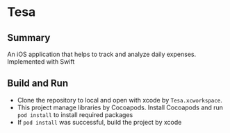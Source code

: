 # Tesa
## Summary
An iOS application that helps to track and analyze daily expenses. Implemented with Swift

## Build and Run
- Clone the repository to local and open with xcode by `Tesa.xcworkspace`.
- This project manage libraries by Cocoapods. Install Cocoapods and run `pod install` to install required packages
- If `pod install` was successful, build the project by xcode
